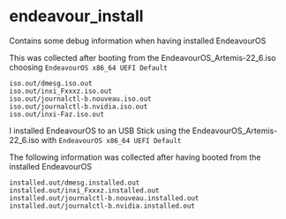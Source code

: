 # endeavour_install

Contains some debug information when having installed EndeavourOS


This was collected after booting from the EndeavourOS_Artemis-22_6.iso choosing
`EndeavourOS x86_64 UEFI Default`


```
iso.out/dmesg.iso.out
iso.out/inxi_Fxxxz.iso.out
iso.out/journalctl-b.nouveau.iso.out
iso.out/journalctl-b.nvidia.iso.out
iso.out/inxi-Faz.iso.out
```

I installed EndeavourOS to an USB Stick using the EndeavourOS_Artemis-22_6.iso
with `EndeavourOS x86_64 UEFI Default` 

The following information was collected after having booted from the installed
EndeavourOS

```
installed.out/dmesg.installed.out
installed.out/inxi_Fxxxz.installed.out
installed.out/journalctl-b.nouveau.installed.out
installed.out/journalctl-b.nvidia.installed.out
```
